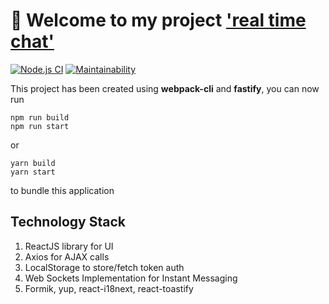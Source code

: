 # 🚀 Welcome to my project ['real time chat'](https://hidden-temple-91668.herokuapp.com/login)

[![Node.js CI](https://github.com/LisaProgect/real-time-chat/actions/workflows/node.js.yml/badge.svg)](https://github.com/LisaProgect/real-time-chat/actions/workflows/node.js.yml)
[![Maintainability](https://api.codeclimate.com/v1/badges/e5e0c436eacf9ed87d5f/maintainability)](https://codeclimate.com/github/LisaProgect/real-time-chat/maintainability)

This project has been created using **webpack-cli** and **fastify**, you can now run

```
npm run build
npm run start
```

or

```
yarn build
yarn start
```

to bundle this application

## Technology Stack

1. ReactJS library for UI
2. Axios for AJAX calls
3. LocalStorage to store/fetch token auth
4. Web Sockets Implementation for Instant Messaging
5. Formik, yup, react-i18next, react-toastify
